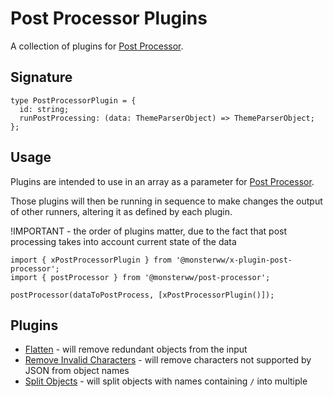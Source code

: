 # Post Processor Plugins

A collection of plugins for [Post Processor](../runners/post-processor).

## Signature

```
type PostProcessorPlugin = {
  id: string;
  runPostProcessing: (data: ThemeParserObject) => ThemeParserObject;
};
```

## Usage

Plugins are intended to use in an array as a parameter for [Post Processor](../runners/post-processor).

Those plugins will then be running in sequence to make changes the output of other runners, altering it as defined by each plugin.

!IMPORTANT - the order of plugins matter, due to the fact that post processing takes into account current state of the data

```
import { xPostProcessorPlugin } from '@monsterww/x-plugin-post-processor';
import { postProcessor } from '@monsterww/post-processor';

postProcessor(dataToPostProcess, [xPostProcessorPlugin()]);

```

## Plugins

- [Flatten](./flatten) - will remove redundant objects from the input
- [Remove Invalid Characters](./remove-invalid-characters) - will remove characters not supported by JSON from object names
- [Split Objects](./split-objects) - will split objects with names containing `/` into multiple
